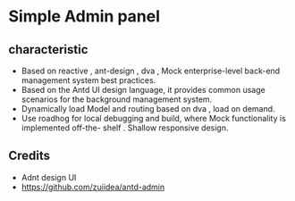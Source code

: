 # Simple Admin panel

## characteristic

* Based on reactive , ant-design , dva , Mock enterprise-level back-end management system best practices.
* Based on the Antd UI design language, it provides common usage scenarios for the background management system.
* Dynamically load Model and routing based on dva , load on demand.
* Use roadhog for local debugging and build, where Mock functionality is implemented off-the- shelf .
Shallow responsive design.

## Credits
 * Adnt design UI
 * https://github.com/zuiidea/antd-admin